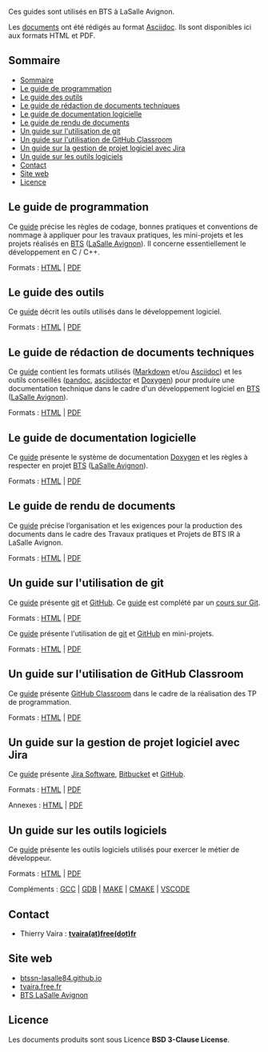 Ces guides sont utilisés en BTS à LaSalle Avignon.

Les [documents](https://bts-lasalle-avignon-tp.github.io/guides-developpement-logiciel/guides-developpement-logiciel) ont été rédigés au format [Asciidoc](https://asciidoc.org/). Ils sont disponibles ici aux formats HTML et PDF.

## Sommaire

- [Sommaire](#sommaire)
- [Le guide de programmation](#le-guide-de-programmation)
- [Le guide des outils](#le-guide-des-outils)
- [Le guide de rédaction de documents techniques](#le-guide-de-rédaction-de-documents-techniques)
- [Le guide de documentation logicielle](#le-guide-de-documentation-logicielle)
- [Le guide de rendu de documents](#le-guide-de-rendu-de-documents)
- [Un guide sur l'utilisation de git](#un-guide-sur-lutilisation-de-git)
- [Un guide sur l'utilisation de GitHub Classroom](#un-guide-sur-lutilisation-de-github-classroom)
- [Un guide sur la gestion de projet logiciel avec Jira](#un-guide-sur-la-gestion-de-projet-logiciel-avec-jira)
- [Un guide sur les outils logiciels](#un-guide-sur-les-outils-logiciels)
- [Contact](#contact)
- [Site web](#site-web)
- [Licence](#licence)

## Le guide de programmation

Ce [guide](https://bts-lasalle-avignon-tp.github.io/guides-developpement-logiciel/guide-programmation-btssn.html) précise les règles de codage, bonnes pratiques et conventions de nommage à appliquer pour les travaux pratiques, les mini-projets et les projets réalisés en [BTS](https://lasalle84.net/bts-systemes-numeriques/) ([LaSalle Avignon](http://www.lasalle84.net/)). Il concerne essentiellement le développement en C / C++.

Formats : [HTML](https://bts-lasalle-avignon-tp.github.io/guides-developpement-logiciel/guide-programmation-btssn.html) | [PDF](https://bts-lasalle-avignon-tp.github.io/guides-developpement-logiciel/guides-pdf/guide-programmation-btssn.pdf)

## Le guide des outils

Ce [guide](https://bts-lasalle-avignon-tp.github.io/guides-developpement-logiciel/guide-outils.html) décrit les outils utilisés dans le développement logiciel.

Formats : [HTML](https://bts-lasalle-avignon-tp.github.io/guides-developpement-logiciel/guide-outils.html) | [PDF](https://bts-lasalle-avignon-tp.github.io/guides-developpement-logiciel/guides-pdf/guide-outils.pdf)

## Le guide de rédaction de documents techniques

Ce [guide](https://bts-lasalle-avignon-tp.github.io/guides-developpement-logiciel/guide-redaction-btssn.html) contient les formats utilisés ([Markdown](https://daringfireball.net/projects/markdown/) et/ou [Asciidoc](https://asciidoc.org/)) et les outils conseillés ([pandoc](https://pandoc.org/), [asciidoctor](https://asciidoctor.org/) et [Doxygen](https://www.doxygen.nl/index.html)) pour produire une documentation technique dans le cadre d'un développement logiciel en [BTS](https://lasalle84.net/bts-systemes-numeriques/) ([LaSalle Avignon](http://www.lasalle84.net/)).

Formats : [HTML](https://bts-lasalle-avignon-tp.github.io/guides-developpement-logiciel/guide-redaction-btssn.html) | [PDF](https://bts-lasalle-avignon-tp.github.io/guides-developpement-logiciel/guides-pdf/guide-redaction-btssn.pdf)

## Le guide de documentation logicielle

Ce [guide](https://bts-lasalle-avignon-tp.github.io/guides-developpement-logiciel/guide-doxygen-btssn.html) présente le système de documentation [Doxygen](https://www.doxygen.nl/index.html) et les règles à respecter en projet  [BTS](https://lasalle84.net/bts-systemes-numeriques/) ([LaSalle Avignon](http://www.lasalle84.net/)).

Formats : [HTML](https://bts-lasalle-avignon-tp.github.io/guides-developpement-logiciel/guide-doxygen-btssn.html) | [PDF](https://bts-lasalle-avignon-tp.github.io/guides-developpement-logiciel/guides-pdf/guide-doxygen-btssn.pdf)

## Le guide de rendu de documents

Ce [guide](https://bts-lasalle-avignon-tp.github.io/guides-developpement-logiciel/guide-rendu-document-2btssnir.html) précise l’organisation et les exigences pour la production des documents dans le cadre des Travaux pratiques et Projets de BTS IR à LaSalle Avignon.

Formats : [HTML](https://bts-lasalle-avignon-tp.github.io/guides-developpement-logiciel/guide-rendu-document-2btssnir.html) | [PDF](https://bts-lasalle-avignon-tp.github.io/guides-developpement-logiciel/guides-pdf/guide-rendu-document-2btssnir.pdf)

## Un guide sur l'utilisation de git

Ce [guide](https://bts-lasalle-avignon-tp.github.io/guides-developpement-logiciel/git.html) présente [git](https://git-scm.com/) et [GitHub](https://github.com/). Ce [guide](https://bts-lasalle-avignon-tp.github.io/guides-developpement-logiciel/git.html) est complété par un [cours sur Git](https://bts-lasalle-avignon-tp.github.io/guides-developpement-logiciel/guides-pdf/cours-git.pdf).

Formats : [HTML](https://bts-lasalle-avignon-tp.github.io/guides-developpement-logiciel/git.html) | [PDF](https://bts-lasalle-avignon-tp.github.io/guides-developpement-logiciel/guides-pdf/git.pdf)

Ce [guide](https://bts-lasalle-avignon-tp.github.io/guides-developpement-logiciel/premier-pas-git.html) présente l'utilisation de [git](https://git-scm.com/) et [GitHub](https://github.com/) en mini-projets.

Formats : [HTML](https://bts-lasalle-avignon-tp.github.io/guides-developpement-logiciel/premier-pas-git.html) | [PDF](https://bts-lasalle-avignon-tp.github.io/guides-developpement-logiciel/guides-pdf/premier-pas-git.pdf)

## Un guide sur l'utilisation de GitHub Classroom

Ce [guide](https://bts-lasalle-avignon-tp.github.io/guides-developpement-logiciel/guide-classroom.html) présente [GitHub Classroom](https://classroom.github.com/) dans le cadre de la réalisation des TP de programmation.

Formats : [HTML](https://bts-lasalle-avignon-tp.github.io/guides-developpement-logiciel/guide-classroom.html) | [PDF](https://bts-lasalle-avignon-tp.github.io/guides-developpement-logiciel/guides-pdf/guide-classroom.pdf)

## Un guide sur la gestion de projet logiciel avec Jira

Ce [guide](https://bts-lasalle-avignon-tp.github.io/guides-developpement-logiciel/jira.html) présente [Jira Software](https://www.atlassian.com/fr/software/jira), [Bitbucket](https://bitbucket.org/) et [GitHub](https://github.com/).

Formats : [HTML](https://bts-lasalle-avignon-tp.github.io/guides-developpement-logiciel/jira.html) | [PDF](https://bts-lasalle-avignon-tp.github.io/guides-developpement-logiciel/guides-pdf/jira.pdf)

Annexes : [HTML](https://bts-lasalle-avignon-tp.github.io/guides-developpement-logiciel/annexes-jira.html) | [PDF](https://bts-lasalle-avignon-tp.github.io/guides-developpement-logiciel/guides-pdf/annexes-jira.pdf)

## Un guide sur les outils logiciels

Ce [guide](https://bts-lasalle-avignon-tp.github.io/guides-developpement-logiciel/guide-outils.html) présente les outils logiciels utilisés pour exercer le métier de développeur.

Formats : [HTML](https://bts-lasalle-avignon-tp.github.io/guides-developpement-logiciel/guide-outils.html) | [PDF](https://bts-lasalle-avignon-tp.github.io/guides-developpement-logiciel/guides-pdf/guide-outils.pdf)

Compléments : [GCC](https://bts-lasalle-avignon-tp.github.io/guides-developpement-logiciel/guides-pdf/gcc.pdf) | [GDB](https://bts-lasalle-avignon-tp.github.io/guides-developpement-logiciel/guides-pdf/gdb.pdf) | [MAKE](https://bts-lasalle-avignon-tp.github.io/guides-developpement-logiciel/guides-pdf/make.pdf) | [CMAKE](https://bts-lasalle-avignon-tp.github.io/guides-developpement-logiciel/guides-pdf/cmake.pdf) | [VSCODE](https://bts-lasalle-avignon-tp.github.io/guides-developpement-logiciel/guides-pdf/vscode.pdf)

## Contact

- Thierry Vaira : **[tvaira(at)free(dot)fr](mailto:tvaira@free.fr)**

## Site web

- [btssn-lasalle84.github.io](https://bts-lasalle-avignon-tp.github.io/guides-developpement-logiciel/)
- [tvaira.free.fr](http://tvaira.free.fr/)
- [BTS LaSalle Avignon](https://lasalle84.net/bts-systemes-numeriques/)

## Licence

Les documents produits sont sous Licence **BSD 3-Clause License**.
